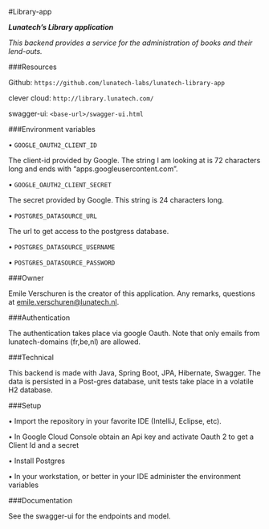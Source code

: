 #Library-app

*****Lunatech’s Library application*****

*This backend provides a service for the administration of books and their lend-outs.*


###Resources

Github:				`https://github.com/lunatech-labs/lunatech-library-app`

clever cloud: `http://library.lunatech.com/`

swagger-ui:		`<base-url>/swagger-ui.html`


###Environment variables

•	`GOOGLE_OAUTH2_CLIENT_ID`

The client-id provided by Google. The string I am looking at is 72 characters long and ends with “apps.googleusercontent.com”.

•	`GOOGLE_OAUTH2_CLIENT_SECRET`

The secret provided by Google. This string is 24 characters long.

•	`POSTGRES_DATASOURCE_URL`

The url to get access to the postgress database. 

•	`POSTGRES_DATASOURCE_USERNAME`

•	`POSTGRES_DATASOURCE_PASSWORD`


###Owner

Emile Verschuren is the creator of this application. Any remarks, questions at emile.verschuren@lunatech.nl.

###Authentication

The authentication takes place via google Oauth. Note that only emails from lunatech-domains (fr,be,nl) are allowed.

###Technical

This backend is made with Java, Spring Boot, JPA, Hibernate, Swagger. The data is persisted in a Post-gres database, unit tests take place in a volatile H2 database.

###Setup

•	Import the repository in your favorite IDE (IntelliJ, Eclipse, etc).

•	In Google Cloud Console obtain an Api key and activate Oauth 2 to get a Client Id and a secret

•	Install Postgres

•	In your workstation, or better in your IDE administer the environment variables

###Documentation

See the swagger-ui for the endpoints and model.


